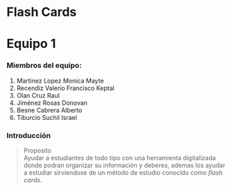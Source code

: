 # Flash Cards

# Equipo 1

### Miembros del equipo: 

1. Martinez Lopez Monica Mayte
2. Recendiz Valerio Francisco Keptal
3. Olan Cruz Raul
4. Jiménez Rosas Donovan
5. Besne Cabrera Alberto
6. Tiburcio Suchil Israel

### Introducción 
> Proposito  
> Ayudar a estudiantes de todo tipo con una herramienta digitalizada donde podran organizar su información y deberes, ademas los ayudar a estudiar sirviendose de un método de estudio conocído como *flash cards*. 

